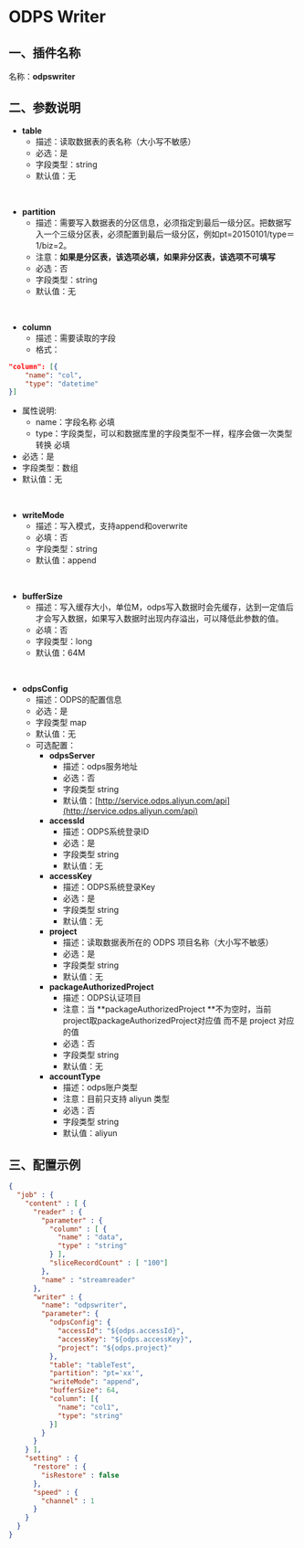 # ODPS Writer

## 一、插件名称
名称：**odpswriter**

## 二、参数说明


- **table**
  - 描述：读取数据表的表名称（大小写不敏感）
  - 必选：是
  - 字段类型：string
  - 默认值：无

<br/>

- **partition**
  - 描述：需要写入数据表的分区信息，必须指定到最后一级分区。把数据写入一个三级分区表，必须配置到最后一级分区，例如pt=20150101/type＝1/biz=2。
  - 注意：**如果是分区表，该选项必填，如果非分区表，该选项不可填写**
  - 必选：否
  - 字段类型：string
  - 默认值：无

<br/>

- **column**
  - 描述：需要读取的字段
  - 格式：
```json
"column": [{
    "name": "col",
    "type": "datetime"
}]
```

- 属性说明:
  - name：字段名称 必填
  - type：字段类型，可以和数据库里的字段类型不一样，程序会做一次类型转换 必填
- 必选：是
- 字段类型：数组
- 默认值：无

<br/>

- **writeMode**
  - 描述：写入模式，支持append和overwrite
  - 必填：否
  - 字段类型：string
  - 默认值：append

<br/>

- **bufferSize**
  - 描述：写入缓存大小，单位M，odps写入数据时会先缓存，达到一定值后才会写入数据，如果写入数据时出现内存溢出，可以降低此参数的值。
  - 必填：否
  - 字段类型：long
  - 默认值：64M

<br/>

- **odpsConfig**
  - 描述：ODPS的配置信息
  - 必选：是
  - 字段类型 map
  - 默认值：无
  - 可选配置：
    - **odpsServer**
      - 描述：odps服务地址
      - 必选：否
      - 字段类型 string
      - 默认值：[http://service.odps.aliyun.com/api](http://service.odps.aliyun.com/api)
    - **accessId**
      - 描述：ODPS系统登录ID
      - 必选：是
      - 字段类型 string
      - 默认值：无
    - **accessKey**
      - 描述：ODPS系统登录Key
      - 必选：是
      - 字段类型 string
      - 默认值：无
    - **project**
      - 描述：读取数据表所在的 ODPS 项目名称（大小写不敏感）
      - 必选：是
      - 字段类型 string
      - 默认值：无
    - **packageAuthorizedProject**
      - 描述：ODPS认证项目
      - 注意：当 **packageAuthorizedProject **不为空时，当前project取packageAuthorizedProject对应值 而不是 project 对应的值
      - 必选：否
      - 字段类型 string
      - 默认值：无
    - **accountType**
      - 描述：odps账户类型
      - 注意：目前只支持 aliyun 类型
      - 必选：否
      - 字段类型 string
      - 默认值：aliyun



## 三、配置示例
```json
{
  "job" : {
    "content" : [ {
      "reader" : {
        "parameter" : {
          "column" : [ {
            "name" : "data",
            "type" : "string"
          } ],
          "sliceRecordCount" : [ "100"]
        },
        "name" : "streamreader"
      },
      "writer" : {
        "name": "odpswriter",
        "parameter": {
          "odpsConfig": {
            "accessId": "${odps.accessId}",
            "accessKey": "${odps.accessKey}",
            "project": "${odps.project}"
          },
          "table": "tableTest",
          "partition": "pt='xx'",
          "writeMode": "append",
          "bufferSize": 64,
          "column": [{
            "name": "col1",
            "type": "string"
          }]
        }
      }
    } ],
    "setting" : {
      "restore" : {
        "isRestore" : false
      },
      "speed" : {
        "channel" : 1
      }
    }
  }
}
```
